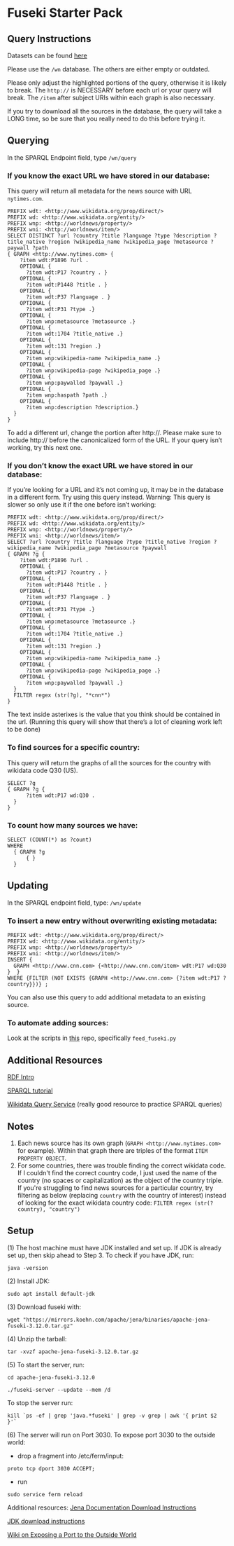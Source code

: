 # Fuseki Starter Pack

## Query Instructions

Datasets can be found [here](http://wwwb-db01.us.archive.org:3030/dataset.html)

Please use the `/wn` database. The others are either empty or outdated. 

Please only adjust the highlighted portions of the query, otherwise it is likely to break. The `http://` is NECESSARY before each url or your query will break. The `/item` after subject URIs within each graph is also necessary. 

If you try to download all the sources in the database, the query will take a LONG time, so be sure that you really need to do this before trying it.

## Querying

In the SPARQL Endpoint field, type `/wn/query`

### If you know the exact URL we have stored in our database: 

This query will return all metadata for the news source with URL `nytimes.com`. 

```
PREFIX wdt: <http://www.wikidata.org/prop/direct/>
PREFIX wd: <http://www.wikidata.org/entity/>
PREFIX wnp: <http://worldnews/property/>
PREFIX wni: <http://worldnews/item/>
SELECT DISTINCT ?url ?country ?title ?language ?type ?description ?title_native ?region ?wikipedia_name ?wikipedia_page ?metasource ?paywall ?path
{ GRAPH <http://www.nytimes.com> {
    ?item wdt:P1896 ?url .
    OPTIONAL {
      ?item wdt:P17 ?country . }
    OPTIONAL {
      ?item wdt:P1448 ?title . }
    OPTIONAL {
      ?item wdt:P37 ?language . }
    OPTIONAL {
      ?item wdt:P31 ?type .}
    OPTIONAL {
      ?item wnp:metasource ?metasource .}
    OPTIONAL {
      ?item wdt:1704 ?title_native .}
    OPTIONAL {
      ?item wdt:131 ?region .}
    OPTIONAL {
      ?item wnp:wikipedia-name ?wikipedia_name .}
    OPTIONAL {
      ?item wnp:wikipedia-page ?wikipedia_page .}
    OPTIONAL {
      ?item wnp:paywalled ?paywall .}
    OPTIONAL {
      ?item wnp:haspath ?path .}
    OPTIONAL {
      ?item wnp:description ?description.}
  }
}
```

To add a different url, change the portion after http://. Please make sure to include http:// before the canonicalized form of the URL. If your query isn’t working, try this next one.

### If you don’t know the exact URL we have stored in our database:

If you’re looking for a URL and it’s not coming up, it may be in the database in a different form. Try using this query instead. Warning: This query is slower so only use it if the one before isn’t working:

```
PREFIX wdt: <http://www.wikidata.org/prop/direct/>
PREFIX wd: <http://www.wikidata.org/entity/>
PREFIX wnp: <http://worldnews/property/>
PREFIX wni: <http://worldnews/item/>
SELECT ?url ?country ?title ?language ?type ?title_native ?region ?wikipedia_name ?wikipedia_page ?metasource ?paywall
{ GRAPH ?g {
    ?item wdt:P1896 ?url .
    OPTIONAL {
      ?item wdt:P17 ?country . }
    OPTIONAL {
      ?item wdt:P1448 ?title . }
    OPTIONAL {
      ?item wdt:P37 ?language . }
    OPTIONAL {
      ?item wdt:P31 ?type .}
    OPTIONAL {
      ?item wnp:metasource ?metasource .}
    OPTIONAL {
      ?item wdt:1704 ?title_native .}
    OPTIONAL {
      ?item wdt:131 ?region .}
    OPTIONAL {
      ?item wnp:wikipedia-name ?wikipedia_name .}
    OPTIONAL {
      ?item wnp:wikipedia-page ?wikipedia_page .}
    OPTIONAL {
      ?item wnp:paywalled ?paywall .}
  }
  FILTER regex (str(?g), "*cnn*")
}
```
The text inside asterixes is the value that you think should be contained in the url. (Running this query will show that there’s a lot of cleaning work left to be done)

### To find sources for a specific country:

This query will return the graphs of all the sources for the country with wikidata code Q30 (US).

```
SELECT ?g
{ GRAPH ?g {
      ?item wdt:P17 wd:Q30 .
  }
}
```

### To count how many sources we have:

```
SELECT (COUNT(*) as ?count) 
WHERE 
  { GRAPH ?g
      { } 
  }
 ```
 
 ## Updating
 
In the SPARQL endpoint field, type: `/wn/update`

### To insert a new entry without overwriting existing metadata:

```
PREFIX wdt: <http://www.wikidata.org/prop/direct/>
PREFIX wd: <http://www.wikidata.org/entity/>
PREFIX wnp: <http://worldnews/property/>
PREFIX wni: <http://worldnews/item/>
INSERT {
  GRAPH <http://www.cnn.com> {<http://www.cnn.com/item> wdt:P17 wd:Q30 }  }
WHERE {FILTER (NOT EXISTS {GRAPH <http://www.cnn.com> {?item wdt:P17 ?country}})} ;
```

You can also use this query to add additional metadata to an existing source. 

### To automate adding sources:

Look at the scripts in [this](https://github.com/lsingh123/GSC2019worldnewsproject) repo, specifically `feed_fuseki.py`

## Additional Resources

[RDF Intro](https://jena.apache.org/tutorials/rdf_api.html)

[SPARQL tutorial](https://jena.apache.org/tutorials/sparql.html)

[Wikidata Query Service](https://query.wikidata.org/) (really good resource to practice SPARQL queries)

## Notes

1. Each news source has its own graph (`GRAPH <http://www.nytimes.com>` for example). Within that graph there are triples of the format `ITEM PROPERTY OBJECT`. 
2. For some countries, there was trouble finding the correct wikidata code. If I couldn't find the correct country code, I just used the name of the country (no spaces or capitalization) as the object of the country triple. If you're struggling to find news sources for a particular country, try filtering as below (replacing `country` with the country of interest) instead of looking for the exact wikidata country code:
` FILTER regex (str(?country), "country") `

## Setup

(1) The host machine must have JDK installed and set up. If JDK is already set up, then skip ahead to Step 3. To check if you have JDK, run:

```
java -version
```

(2) Install JDK:

```
sudo apt install default-jdk
```

(3) Download fuseki with:

```
wget "https://mirrors.koehn.com/apache/jena/binaries/apache-jena-fuseki-3.12.0.tar.gz"
```

(4) Unzip the tarball:

```
tar -xvzf apache-jena-fuseki-3.12.0.tar.gz
```

(5) To start the server, run: 

```
cd apache-jena-fuseki-3.12.0
 
./fuseki-server --update --mem /d 
```

To stop the server run: 

```
kill `ps -ef | grep 'java.*fuseki' | grep -v grep | awk '{ print $2 }'`
```

(6) The server will run on Port 3030. To expose port 3030 to the outside world:

- drop a fragment into /etc/ferm/input: 
```
proto tcp dport 3030 ACCEPT;
```

- run 
```
sudo service ferm reload
```

Additional resources:
[Jena Documentation Download Instructions](https://jena.apache.org/download/)

[JDK download instructions](https://docs.oracle.com/javase/9/install/installation-jdk-and-jre-linux-platforms.htm#JSJIG-GUID-19D58769-FD72-4353-A935-40FCD82A7A81)

[Wiki on Exposing a Port to the Outside World](https://docs.google.com/document/d/1k41bw2D32_1DqnpPBmu_E4RdOuewppOPn7CjKA6dFhU/edit#)



